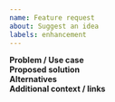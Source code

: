 ```yaml
---
name: Feature request
about: Suggest an idea
labels: enhancement
---
```

**Problem / Use case**  
**Proposed solution**  
**Alternatives**  
**Additional context / links**

